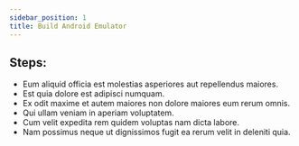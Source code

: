 ```yaml
---
sidebar_position: 1
title: Build Android Emulator
---
```


## Steps:

- Eum aliquid officia est molestias asperiores aut repellendus maiores.
- Est quia dolore est adipisci numquam.
- Ex odit maxime et autem maiores non dolore maiores eum rerum omnis.
- Qui ullam veniam in aperiam voluptatem.
- Cum velit expedita rem quidem voluptas nam dicta labore.
- Nam possimus neque ut dignissimos fugit ea rerum velit in deleniti quia.
